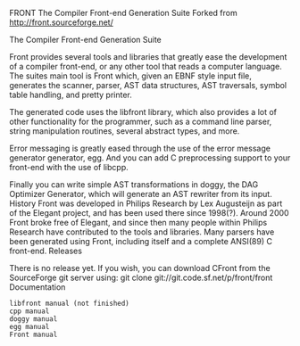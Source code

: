 FRONT
 The Compiler Front-end Generation Suite
Forked from http://front.sourceforge.net/

 The Compiler Front-end Generation Suite

Front provides several tools and libraries that greatly ease the development of a compiler front-end, or any other tool that reads a computer language. The suites main tool is Front which, given an EBNF style input file, generates the scanner, parser, AST data structures, AST traversals, symbol table handling, and pretty printer.

The generated code uses the libfront library, which also provides a lot of other functionality for the programmer, such as a command line parser, string manipulation routines, several abstract types, and more.

Error messaging is greatly eased through the use of the error message generator generator, egg. And you can add C preprocessing support to your front-end with the use of libcpp.

Finally you can write simple AST transformations in doggy, the DAG Optimizer Generator, which will generate an AST rewriter from its input.
History
Front was developed in Philips Research by Lex Augusteijn as part of the Elegant project, and has been used there since 1998(?). Around 2000 Front broke free of Elegant, and since then many people within Philips Research have contributed to the tools and libraries. Many parsers have been generated using Front, including itself and a complete ANSI(89) C front-end.
Releases

There is no release yet. If you wish, you can download CFront from the SourceForge git server using:
git clone git://git.code.sf.net/p/front/front
Documentation

    libfront manual (not finished)
    cpp manual
    doggy manual
    egg manual
    Front manual

